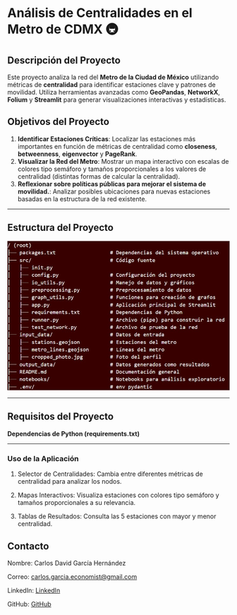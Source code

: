 # **Análisis de Centralidades en el Metro de CDMX** 🚇

## **Descripción del Proyecto**
Este proyecto analiza la red del **Metro de la Ciudad de México** utilizando métricas de **centralidad** para identificar estaciones clave y patrones de movilidad. Utiliza herramientas avanzadas como **GeoPandas**, **NetworkX**, **Folium** y **Streamlit** para generar visualizaciones interactivas y estadísticas.

## **Objetivos del Proyecto**
1. **Identificar Estaciones Críticas**: Localizar las estaciones más importantes en función de métricas de centralidad como **closeness**, **betweenness**, **eigenvector** y **PageRank**.
2. **Visualizar la Red del Metro**: Mostrar un mapa interactivo con escalas de colores tipo semáforo y tamaños proporcionales a los valores de centralidad (distintas formas de calcular la centralidad).
3. **Reflexionar sobre políticas públicas para mejorar el sistema de movilidad.**: Analizar posibles ubicaciones para nuevas estaciones basadas en la estructura de la red existente.

---

## **Estructura del Proyecto**

<img src="input_data/codebase.jpg" alt="codebase"/>

---

## **Requisitos del Proyecto**
**Dependencias de Python (requirements.txt)**

---
### Uso de la Aplicación

1. Selector de Centralidades: Cambia entre diferentes métricas de centralidad para analizar los nodos.

2. Mapas Interactivos: Visualiza estaciones con colores tipo semáforo y tamaños proporcionales a su relevancia.

3. Tablas de Resultados: Consulta las 5 estaciones con mayor y menor centralidad.


## Contacto

Nombre: Carlos David García Hernández

Correo: [carlos.garcia.economist@gmail.com](mailto:carlos.garcia.economist@gmail.com)

LinkedIn: [LinkedIn](https://www.linkedin.com/in/cgarcia8cg/)

GitHub: [GitHub](https://cgarcia8cg.github.io/)
